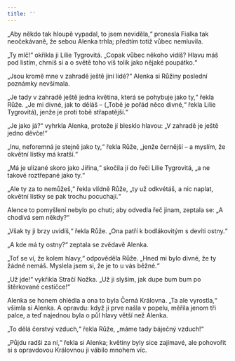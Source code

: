 ```yaml
---
title: ''
---
```


„Aby někdo tak hloupě vypadal, to jsem neviděla,“ pronesla Fialka tak neočekávaně, že sebou Alenka trhla; předtím totiž vůbec nemluvila.

„Ty mlč!“ okřikla ji Lilie Tygrovitá. „Copak vůbec někoho vidíš? Hlavu máš pod listím, chrníš si a o světě toho víš tolik jako nějaké poupátko.“

„Jsou kromě mne v zahradě ještě jiní lidé?“ Alenka si Růžiny poslední poznámky nevšímala.

„Je tady v zahradě ještě jedna květina, která se pohybuje jako ty,“ řekla Růže. „Je mi divné, jak to děláš – („Tobě je pořád něco divné,“ řekla Lilie Tygrovitá), jenže je proti tobě střapatější.“

„Je jako já?“ vyhrkla Alenka, protože jí blesklo hlavou: „V zahradě je ještě jedno děvče!“

„Inu, neforemná je stejně jako ty,“ řekla Růže, „jenže černější – a myslím, že okvětní lístky má kratší.“

„Má je ulízané skoro jako Jiřina,“ skočila jí do řeči Lilie Tygrovitá, „a ne takové roztřepané jako ty.“

„Ale ty za to nemůžeš,“ řekla vlídně Růže, „ty už odkvétáš, a nic naplat, okvětní lístky se pak trochu pocuchají.“

Alence to pomyšlení nebylo po chuti; aby odvedla řeč jinam, zeptala se: „A chodívá sem někdy?“

„Však ty ji brzy uvidíš,“ řekla Růže. „Ona patří k bodlákovitým s devíti ostny.“

„A kde má ty ostny?“ zeptala se zvědavě Alenka.

„Toť se ví, že kolem hlavy,“ odpověděla Růže. „Hned mi bylo divné, že ty žádné nemáš. Myslela jsem si, že je to u vás běžné.“

„Už jde!“ vykřikla Stračí Nožka. „Už ji slyším, jak dupe bum bum po štěrkované cestičce!“

Alenka se honem ohlédla a ona to byla Černá Královna. „Ta ale vyrostla,“ všimla si Alenka. A opravdu: když ji prve našla v popelu, měřila jenom tři palce, a teď najednou byla o půl hlavy větší než Alenka.

„To dělá čerstvý vzduch,“ řekla Růže, „máme tady báječný vzduch!“

„Půjdu radši za ní,“ řekla si Alenka; květiny byly sice zajímavé, ale pohovořit si s opravdovou Královnou ji vábilo mnohem víc.
